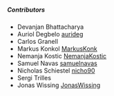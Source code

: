 ##### Contributors

* Devanjan Bhattacharya
* Auriol Degbelo <i class="fa fa-github"></i> [aurideg](https://github.com/aurideg)
* Carlos Granell
* Markus Konkol <i class="fa fa-github"></i> [MarkusKonk](https://github.com/MarkusKonk)
* Nemanja Kostic <i class="fa fa-github"></i> [NemanjaKostic](https://github.com/NemanjaKostic)
* Samuel Navas <i class="fa fa-github"></i> [samuelnavas](https://github.com/samuelnavas)
* Nicholas Schiestel <i class="fa fa-github"></i> [nicho90](https://github.com/nicho90)
* Sergi Trilles
* Jonas Wissing <i class="fa fa-github"></i> [JonasWissing](https://github.com/JonasWissing)